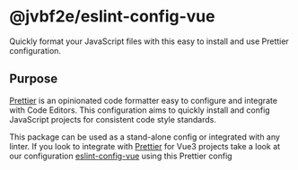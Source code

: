 # @jvbf2e/eslint-config-vue

Quickly format your JavaScript files with this easy to install and use Prettier configuration.

## Purpose

[Prettier](https://prettier.io/) is an opinionated code formatter easy to configure and integrate with Code Editors. This configuration aims to quickly install and config JavaScript projects for consistent code style standards.

This package can be used as a stand-alone config or integrated with any linter. If you look to integrate with [Prettier](https://prettier.io/) for Vue3 projects take a look at our configuration [eslint-config-vue](https://github.com/jvbf2e/eslint-config-vue) using this Prettier config
